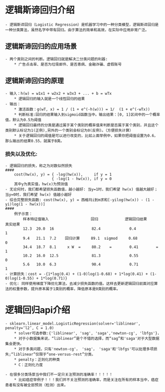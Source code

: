 # 逻辑斯谛回归介绍
    - 逻辑斯谛回归（Logistic Regression）是机器学习中的一种分类模型，逻辑斯谛回归是一种分类算法，虽然名字中带有回归。由于算法的简单和高效，在实际中应用非常广泛。
## 逻辑斯谛回归的应用场景
    - 两个类别之间的判断。逻辑回归就是解决二分类问题的利器:
        * 广告点击率、是否为垃圾邮件、是否患病、金融诈骗、虚假账号
## 逻辑斯谛回归的原理
    - 输入：h(w) = w1x1 + w2x2 + w3x3 + ... + b = wTx  
        * 逻辑回归的输入就是一个线性回归的结果
    - 输出：
        * 激活函数：g(wT, x) = 1 / (1 + e^(-h(w))) = 1/  (1 + e^(-wTx))
        * 判断标准:回归的结果输入到sigmoid函数当中。输出结果：[0, 1]区间中的一个概率值，默认为0.5为阈值
        * 逻辑回归最终的分类是通过属于某个类别的概率值来判断是否属于某个类别，并且这个类别默认标记为1(正例),另外的一个类别会标记为0(反例)。（方便损失计算）
        * 关于逻辑回归的阈值是可以进行改变的，比如上面举例中，如果你把阈值设置为0.6，那么输出的结果0.55，就属于B类。
### 损失以及优化:
    - 逻辑回归的损失，称之为对数似然损失
    ####
        cost(hw(x), y) = { -log(hw(x)),     if y = 1
                         { -log(1 - hw(x)), if y = 0
        其中y为真实值，hw(x)为预测值
    - 无论何时，我们都希望损失函数值，越小越好: 当y=1时，我们希望 hw(x) 值越大越好；当y=0时，我们希望 hw(x) 值越小越好
    - 综合完整损失函数: cost(hw(x), y) = 西格玛i到m求和[-yilog(hw(x)) - (1 - yi)log(1 - hw(x))]
    ####     
        例子示意：
            样本特征值输入                   回归            逻辑回归结果       真实结果  
            12.3  20.0  16                 82.4             0.4                 1
            9.4   21.1  7.2    回归计算     89.1  sigmod     0.68                0
            34.4  18.7  8.1     x W  =     80.2    =        0.41        =       1
            10.2  16.0  12.5               81.3             0.55                0
            5.6   10.0  6.3                90.4             0.71                1
    - 计算损失：cost = -{1*log(0.4) + (1-0)log(1-0.68) + 1*log(0.41) + (1-0)log(1-0.55) + 1*log(0.71)}
    - 优化: 同样使用梯度下降优化算法，去减少损失函数的值。这样去更新逻辑回归前面对应算法的权重参数，提升原本属于1类别的概率，降低原本是0类别的概率。

# 逻辑回归api介绍
    - sklearn.linear_model.LogisticRegression(solver='liblinear', penalty=‘l2’, C = 1.0)
        * solver可选参数:{'liblinear', 'sag', 'saga','newton-cg', 'lbfgs'}，
        * 对于小数据集来说，“liblinear”是个不错的选择，而“sag”和'saga'对于大型数据集会更快。
        * 对于多类问题，只有'newton-cg'， 'sag'， 'saga'和'lbfgs'可以处理多项损失;“liblinear”仅限于“one-versus-rest”分类。
        * penalty：正则化的种类
        * C：正则化力度
    
    - 在很多分类场景当中我们不一定只关注预测的准确率！！！！！
        * 比如癌症举例子！！！我们并不关注预测的准确率，而是关注在所有的样本当中，癌症患者有没有被全部预测（检测）出来。
